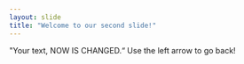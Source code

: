 ```yaml
---
layout: slide
title: "Welcome to our second slide!"
---
```

"Your text, NOW IS CHANGED.“
Use the left arrow to go back!
